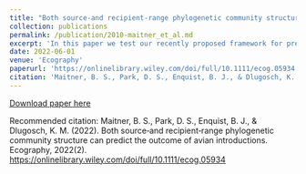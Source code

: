 ```yaml
---
title: "Both source‐and recipient‐range phylogenetic community structure can predict the outcome of avian introductions"
collection: publications
permalink: /publication/2010-maitner_et_al.md
excerpt: 'In this paper we test our recently proposed framework for predicting introduction success using both source and recipient region phylogenetic patterns.'
date: 2022-06-01
venue: 'Ecography'
paperurl: 'https://onlinelibrary.wiley.com/doi/full/10.1111/ecog.05934'
citation: 'Maitner, B. S., Park, D. S., Enquist, B. J., & Dlugosch, K. M. (2022). &quot; Both source‐and recipient‐range phylogenetic community structure can predict the outcome of avian introductions. &quot; <i> Ecography</i>. 2022(2). '
---
```


[Download paper here](https://onlinelibrary.wiley.com/doi/full/10.1111/ecog.05934)

Recommended citation: Maitner, B. S., Park, D. S., Enquist, B. J., & Dlugosch, K. M. (2022). Both source‐and recipient‐range phylogenetic community structure can predict the outcome of avian introductions. Ecography, 2022(2). https://onlinelibrary.wiley.com/doi/full/10.1111/ecog.05934 
